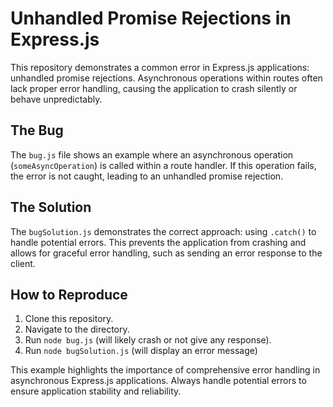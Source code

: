 # Unhandled Promise Rejections in Express.js

This repository demonstrates a common error in Express.js applications: unhandled promise rejections.  Asynchronous operations within routes often lack proper error handling, causing the application to crash silently or behave unpredictably.

## The Bug

The `bug.js` file shows an example where an asynchronous operation (`someAsyncOperation`) is called within a route handler.  If this operation fails, the error is not caught, leading to an unhandled promise rejection.

## The Solution

The `bugSolution.js` demonstrates the correct approach: using `.catch()` to handle potential errors.  This prevents the application from crashing and allows for graceful error handling, such as sending an error response to the client.

## How to Reproduce

1. Clone this repository.
2. Navigate to the directory.
3. Run `node bug.js` (will likely crash or not give any response).
4. Run `node bugSolution.js` (will display an error message)

This example highlights the importance of comprehensive error handling in asynchronous Express.js applications. Always handle potential errors to ensure application stability and reliability.